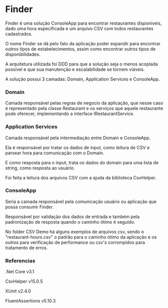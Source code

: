 # Finder
Finder é uma solução ConsoleApp para encontrar restaurantes disponíveis, dado uma hora especificada e um arquivo CSV com todos restaurantes cadastrados.

O nome Finder se dá pelo fato da aplicação poder expandir para encontrar outros tipos de estabelecimentos, assim como encontrar outros tipos de disponibilidades.

A arquitetura utilizada foi DDD para que a solução seja o menos acoplada possível e que sua manutenção e escalabilidade se tornem viáveis.

A solução possui 3 camadas: Domain, Application Services e ConsoleApp.

### Domain
Camada responsável pelas regras de negocio da aplicação, que nesse caso é representado pela classe Restaurant e os serviços que aquele restaurante pode oferecer, implementando a interface IRestaurantService.

### Application Services
Camada responsável pela intermediação entre Domain e ConsoleApp.

Ela é responsável por tratar os dados de input, como leitura de CSV e parsear hora para comunicação com o Domain.

E como resposta para o input, trata os dados do domain para uma lista de string, como resposta ao usuário.

Foi feita a leitura dos arquivos CSV com a ajuda da biblioteca CsvHelper.

### ConsoleApp
Seria a camada responsável pela comunicação usuário ou aplicação que possa consumir Finder.

Responsável por validação dos dados de entrada e também pela padronização de resposta quando o caminho ótimo é seguido.

No folder CSV Demo há alguns exemplos de arquivos csv, sendo o "restaurant-hours.csv" o padrão para o caminho ótimo da aplicação e os outros para verificação de performance ou csv's corrompidos para tratamento de erros.

### Referencias
.Net Core v3.1

CsvHelper v15.0.5

XUnit v2.4.0

FluentAssertions v5.10.3
